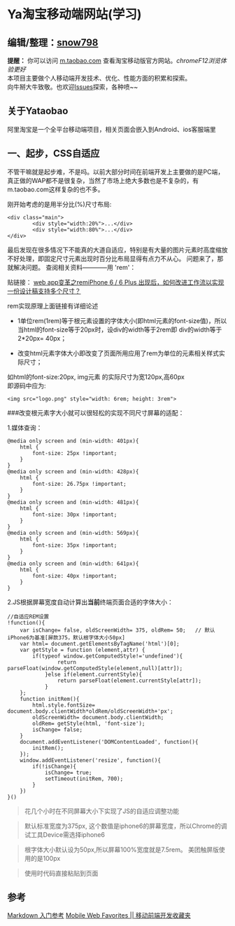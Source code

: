 Ya淘宝移动端网站(学习)
===================================
编辑/整理：[snow798](https://github.com/snow798/)
---

**提醒：** 你可以访问 [m.taobao.com](http://m.taobao.com/) 查看淘宝移动版官方网站。*chromeF12浏览体验更好*<br/>
本项目主要做个人移动端开发技术、优化、性能方面的积累和探索。<br/>
向牛掰大牛致敬。也欢迎[lssues](https://github.com/snow798/taobao/issues)探索，各种喷~~

关于Yataobao
---------------

阿里淘宝是一个全平台移动端项目，相关页面会嵌入到Android、ios客服端里

一、起步，CSS自适应
---------------
不管干嘛就是起步难，不是吗。以前大部分时间在前端开发上主要做的是PC端，真正做的WAP都不是很复杂，当然了市场上绝大多数也是不复杂的，有m.taobao.com这样复杂的也不多。

刚开始考虑的是用半分比(%)尺寸布局:

    <div class="main">
            <div style="width:20%">...</div>
            <div style="width:80%">...</div>
    </div>

最后发现在很多情况下不能真的大道自适应，特别是有大量的图片元素时高度缩放不好处理，即固定尺寸元素出现时百分比布局显得有点力不从心。
问题来了，那就解决问题。
查阅相关资料————用 'rem'：

贴链接： [web app变革之rem](http://isux.tencent.com/web-app-rem.html)[iPhone 6 / 6 Plus 出现后，如何改进工作流以实现一份设计稿支持多个尺寸？](http://www.zhihu.com/question/25308946?utm_campaign=weibo_page&utm_medium=rss&utm_source=weibo)

rem实现原理上面链接有详细论述<br/>

+ 1单位rem(1rem)等于根元素设置的字体大小(即html元素的font-size值)，所以当html的font-size等于20px时，设div的width等于2rem即 div的width等于2*20px= 40px；

+ 改变html元素字体大小即改变了页面所用应用了rem为单位的元素相关样式实际尺寸；

如html的font-size:20px, img元素 的实际尺寸为宽120px,高60px<br/>
 即源码中应为:

    <img src="logo.png" style="width: 6rem; height: 3rem">

###改变根元素字大小就可以很轻松的实现不同尺寸屏幕的适配：

1.媒体查询：

    @media only screen and (min-width: 401px){
        html {
            font-size: 25px !important;
        }
    }
    @media only screen and (min-width: 428px){
        html {
            font-size: 26.75px !important;
        }
    }
    @media only screen and (min-width: 481px){
        html {
            font-size: 30px !important;
        }
    }
    @media only screen and (min-width: 569px){
        html {
            font-size: 35px !important;
        }
    }
    @media only screen and (min-width: 641px){
        html {
            font-size: 40px !important;
        }
    }

2.JS根据屏幕宽度自动计算出****当前****终端页面合适的字体大小：

    //自适应REM设置
    !function(){
        var isChange= false, oldScreenWidth= 375, oldRem= 50;   // 默认iPhone6为基准[屏款375，默认根字体大小50px]
        var html= document.getElementsByTagName('html')[0];
        var getStyle = function (element,attr) {
            if(typeof window.getComputedStyle!='undefined'){
                    return parseFloat(window.getComputedStyle(element,null)[attr]);
                }else if(element.currentStyle){
                    return parseFloat(element.currentStyle[attr]);
                }
        };
        function initRem(){
            html.style.fontSize= document.body.clientWidth*oldRem/oldScreenWidth+'px';
            oldScreenWidth= document.body.clientWidth;
            oldRem= getStyle(html, 'font-size');
            isChange= false;
        }
        document.addEventListener('DOMContentLoaded', function(){
            initRem();
        });
        window.addEventListener('resize', function(){
            if(!isChange){
                isChange= true;
                setTimeout(initRem, 700);
            }
        })
    }()


>花几个小时在不同屏幕大小下实现了JS的自适应调整功能

>默认标准宽度为375px, 这个数值是iphone6的屏幕宽度，所以Chrome的调试工具Device需选择iphone6

>根字体大小默认设为50px,所以屏幕100%宽度就是7.5rem。 美团触屏版使用的是100px

>使用时代码直接粘贴到页面


参考
---------------
[Markdown 入门参考](https://github.com/LearnShare/Learning-Markdown)
[Mobile Web Favorites || 移动前端开发收藏夹](https://github.com/hoosin/mobile-web-favorites)

